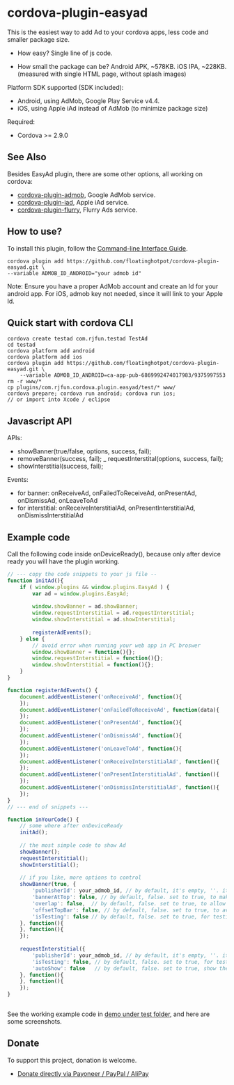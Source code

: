 # cordova-plugin-easyad #

This is the easiest way to add Ad to your cordova apps, less code and smaller package size. 

* How easy? 
Single line of js code.

* How small the package can be? 
Android APK, ~578KB. iOS IPA, ~228KB. (measured with single HTML page, without splash images)

Platform SDK supported (SDK included):
* Android, using AdMob, Google Play Service v4.4.
* iOS, using Apple iAd instead of AdMob (to minimize package size)

Required:
* Cordova >= 2.9.0

## See Also ##
Besides EasyAd plugin, there are some other options, all working on cordova:
* [cordova-plugin-admob](https://github.com/floatinghotpot/cordova-plugin-admob), Google AdMob service. 
* [cordova-plugin-iad](https://github.com/floatinghotpot/cordova-plugin-iad), Apple iAd service. 
* [cordova-plugin-flurry](https://github.com/floatinghotpot/cordova-plugin-flurry), Flurry Ads service.

## How to use? ##
To install this plugin, follow the [Command-line Interface Guide](http://cordova.apache.org/docs/en/edge/guide_cli_index.md.html#The%20Command-line%20Interface).

    cordova plugin add https://github.com/floatinghotpot/cordova-plugin-easyad.git \
    --variable ADMOB_ID_ANDROID="your admob id"

Note: 
Ensure you have a proper AdMob account and create an Id for your android app. For iOS, admob key not needed, since it will link to your Apple Id.

## Quick start with cordova CLI ##
    cordova create testad com.rjfun.testad TestAd
    cd testad
    cordova platform add android
    cordova platform add ios
    cordova plugin add https://github.com/floatinghotpot/cordova-plugin-easyad.git \
    	--variable ADMOB_ID_ANDROID=ca-app-pub-6869992474017983/9375997553
    rm -r www/*
    cp plugins/com.rjfun.cordova.plugin.easyad/test/* www/
    cordova prepare; cordova run android; cordova run ios;
    // or import into Xcode / eclipse

## Javascript API ##

APIs:
- showBanner(true/false, options, success, fail);
- removeBanner(success, fail);
_ requestInterstital(options, success, fail);
- showInterstitial(success, fail);

Events: 
- for banner: onReceiveAd, onFailedToReceiveAd, onPresentAd, onDismissAd, onLeaveToAd
- for interstitial: onReceiveInterstitialAd, onPresentInterstitialAd, onDismissInterstitialAd

## Example code ##
Call the following code inside onDeviceReady(), because only after device ready you will have the plugin working.
```javascript
// --- copy the code snippets to your js file --
function initAd(){
	if ( window.plugins && window.plugins.EasyAd ) {
		var ad = window.plugins.EasyAd;
		
		window.showBanner = ad.showBanner;
		window.requestInterstitial = ad.requestInterstitial;
		window.showInterstitial = ad.showInterstitial;
		
		registerAdEvents();
	} else {
		// avoid error when running your web app in PC broswer
		window.showBanner = function(){};
		window.requestInterstitial = function(){};
		window.showInterstitial = function(){};
	}
}

function registerAdEvents() {
	document.addEventListener('onReceiveAd', function(){
	});
	document.addEventListener('onFailedToReceiveAd', function(data){
	});
	document.addEventListener('onPresentAd', function(){
	});
	document.addEventListener('onDismissAd', function(){
	});
	document.addEventListener('onLeaveToAd', function(){
	});
	document.addEventListener('onReceiveInterstitialAd', function(){
    });
	document.addEventListener('onPresentInterstitialAd', function(){
    });
	document.addEventListener('onDismissInterstitialAd', function(){
    });
}
// --- end of snippets ---

function inYourCode() {
	// some where after onDeviceReady
	initAd();
	
	// the most simple code to show Ad
	showBanner();
	requestInterstitial();
	showInterstitial();
	
	// if you like, more options to control
	showBanner(true, {
		'publisherId': your_admob_id, // by default, it's empty, ''. it will be loaded from AndroidManifest.xml.
	    'bannerAtTop': false, // by default, false. set to true, to make banner at top
	    'overlap': false,  // by default, false. set to true, to allow banner view overlap web content
	    'offsetTopBar': false, // by default, false. set to true, to avoid ios 7 status bar overlap
	    'isTesting': false // by default, false. set to true, for testing purpose
	}, function(){
	}, function(){
	});
	
	requestInterstitial({ 
		'publisherId': your_admob_id, // by default, it's empty, ''. it will be loaded from AndroidManifest.xml.
		'isTesting': false,	// by default, false. set to true, for testing purpose.
		'autoShow': false	// by default, false. set to true, show the Ad once ad resource loaded.
	}, function(){
	}, function(){
	});
}
	
```

See the working example code in [demo under test folder](test/index.html), and here are some screenshots.
 
## Donate ##
 To support this project, donation is welcome.  
* [Donate directly via Payoneer / PayPal / AliPay](http://floatinghotpot.github.io/#donate)

